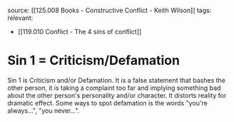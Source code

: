 source: [[125.008 Books - Constructive Conflict - Keith Wilson]]
tags: 
relevant:
- [[119.010 Conflict - The 4 sins of conflict]]

# Sin 1 = Criticism/Defamation

Sin 1 is Criticism and/or Defamation. It is a false statement that bashes the other person, it is taking a complaint too far and implying something bad about the other person's personality and/or character. It distorts reality for dramatic effect. Some ways to spot defamation is the words "you're always...", "you never...".